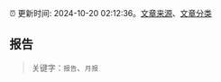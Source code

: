 :alarm_clock: 更新时间: 2024-10-20 02:12:36。[文章来源](/README.md)、[文章分类](/TAGS.md)

## 报告


> 关键字：`报告`、`月报`



